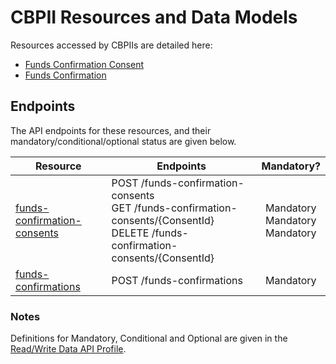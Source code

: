 # CBPII Resources and Data Models

Resources accessed by CBPIIs are detailed here:

* [Funds Confirmation Consent](funds-confirmation-consent.md)
* [Funds Confirmation](funds-confirmation.md)

## Endpoints

The API endpoints for these resources, and their mandatory/conditional/optional status are given below.

| Resource |Endpoints |Mandatory? |
| --- |--- |:---:|
| [funds-confirmation-consents](funds-confirmation-consent.md) |POST /funds-confirmation-consents<br>GET /funds-confirmation-consents/{ConsentId}<br>DELETE /funds-confirmation-consents/{ConsentId} |Mandatory<br>Mandatory<br>Mandatory |
| [funds-confirmations](funds-confirmation.md) |POST /funds-confirmations |Mandatory |

### Notes

Definitions for Mandatory, Conditional and Optional are given in the [Read/Write Data API Profile](../../profiles/read-write-data-api-profile.md#categorisation-of-implementation-requirements).